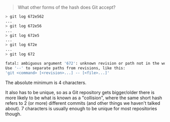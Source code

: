 > What other forms of the hash does Git accept?

```sh
> git log 672e562
...
> git log 672e56
...
> git log 672e5
...
> git log 672e
...
> git log 672

fatal: ambiguous argument '672': unknown revision or path not in the working tree.
Use '--' to separate paths from revisions, like this:
'git <command> [<revision>...] -- [<file>...]'
```

The absolute minimum is 4 characters.

It also has to be unique, so as a Git repository gets bigger/older there is more
likely to be what is known as a "collision", where the same short hash refers
to 2 (or more) different commits (and other things we haven't talked about).
7 characters is usually enough to be unique for most repositories though.

